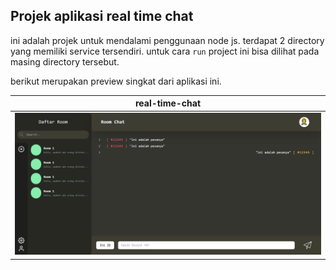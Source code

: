 ## Projek aplikasi real time chat
ini adalah projek untuk mendalami penggunaan node js. terdapat 2 directory yang memiliki service tersendiri. untuk cara 	`run` project ini bisa dilihat pada masing directory tersebut.

berikut merupakan preview singkat dari aplikasi ini.

|real-time-chat|
|--|
| ![project preview](https://raw.githubusercontent.com/zidan-p/real-time-chat/master/readme_asset/preview_1.png)